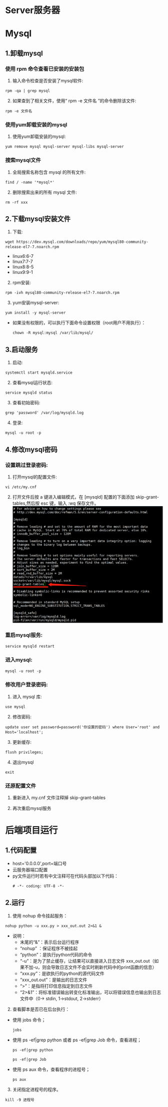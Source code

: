 # Server服务器

# Mysql

## 1.卸载mysql
### 使用 rpm 命令查看已安装的安装包

1. 输入命令检查是否安装了mysql软件:
```
rpm -qa | grep mysql
```

2. 如果查到了相关文件，使用“ rpm -e 文件名 ”的命令删除该文件:
```
rpm -e 文件名
```

### 使用yum卸载安装的mysql

1. 使用yum卸载安装的mysql:
```
yum remove mysql mysql-server mysql-libs mysql-server
```

### 搜索mysql文件
1. 全局搜索名称包含 mysql 的所有文件:
```
find / -name '*mysql*'
```

2. 删除搜索出来的所有 mysql 文件:
```
rm -rf xxx
```

## 2.下载mysql安装文件
1. 下载:
```
wget https://dev.mysql.com/downloads/repo/yum/mysql80-community-release-el7-7.noarch.rpm
```
* linux6:6-7
* linux7:7-7
* linux8:8-5
* linux9:9-1

2. rpm安装:
```
rpm -ivh mysql80-community-release-el7-7.noarch.rpm
```

3. yum安装mysql-server:
```
yum install -y mysql-server
```
* 如果没有权限的，可以执行下面命令设置权限（root用户不用执行）：
    ```
    chown -R mysql:mysql /var/lib/mysql/
    ```

## 3.启动服务

1. 启动:
```
systemctl start mysqld.service
```

2. 查看mysql运行状态:
```
service mysqld status
```

3. 查看初始密码:
```
grep 'password' /var/log/mysqld.log
```

4. 登录:
```
mysql -u root -p
``` 

## 4.修改mysql密码

### 设置跳过登录密码:

1. 打开mysql的配置文件:
```
vi /etc/my.cnf
```

2. 打开文件后按 a 键进入编辑模式，在 [mysqld] 配置的下面添加 skip-grant-tables,然后按 esc 键，输入 :wq 保存文件。
![](pic/smi-1.png)

### 重启mysql服务:
```
service mysqld restart
```

### 进入mysql:
```
mysql -u root -p
```

### 修改用户登录密码:
1. 进入 mysql 库:
```
use mysql
```

2. 修改密码:
```
update user set password=password('你设置的密码') where User='root' and Host='localhost';
```

3. 更新缓存:
```
flush privileges;
```

4. 退出mysql
```
exit
```

### 还原配置文件
1. 重新进入 my.cnf 文件注释掉 skip-grant-tables

2. 再次重启mysql服务


# 后端项目运行

## 1.代码配置

* host='0.0.0.0',port=端口号
* 云服务器端口配置
* py文件运行时若有中文注释可在代码头部加以下代码：
    ```
    # -*- coding: UTF-8 -*-
    ```

## 2.运行

1. 使用 nohup 命令挂起服务：
```
nohup python -u xxx.py > xxx_out.out 2>&1 &
```
* 说明：
  * 末尾的“&”：表示后台运行程序
  * “nohup” ：保证程序不被挂起
  * “python”：是执行python代码的命令
  * “-u”：是为了禁止缓存，让结果可以直接进入日志文件 xxx_out.out（如果不加-u，则会导致日志文件不会实时刷新代码中的print函数的信息）
  * “xxx.py”：是欲执行的python的源代码文件
  * “xxx_out.out”：是输出的日志文件
  * “>”：是指将打印信息指定到日志文件
  * “2>&1”：将标准错误输出转变化标准输出，可以将错误信息也输出到日志文件中（0-> stdin, 1->stdout, 2->stderr）

2. 查看脚本是否已在后台执行：
* 使用 jobs 命令；
    ```
    jobs
    ```
* 使用 ps -ef|grep python 或者 ps -ef|grep Job 命令，查看进程；
    ```
    ps -ef|grep python
    ```
    ```
    ps -ef|grep Job
    ```
* 使用 ps aux 命令，查看程序的进程号；
    ```
    ps aux
    ```

3. 关闭指定进程号的程序。
```
kill -9 进程号
```
